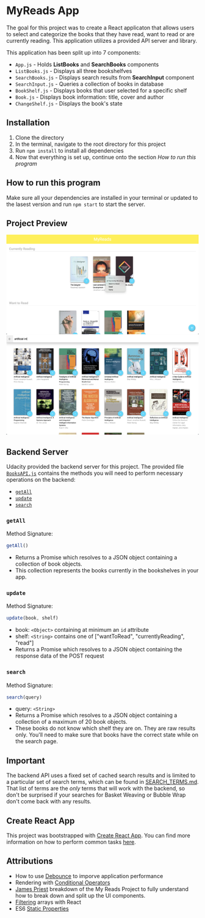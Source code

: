 # MyReads App

The goal for this project was to create a React applicaton that allows users to select and categorize the books that they have read, want to read or are currently reading. This application utilizes a provided API server and library.

This application has been split up into 7 components:

* ```App.js``` - Holds **ListBooks** and **SearchBooks** components
* ```ListBooks.js``` - Displays all three bookshelfves
* ```SearchBooks.js``` - Displays search results from **SearchInput** component
* ```SearchInput.js``` - Queries a collection of books in database
* ```BookShelf.js``` - Displays books that user selected for a specific shelf
* ```Book.js``` - Displays book information: title, cover and author
* ```ChangeShelf.js``` - Displays the book's state

## Installation

1. Clone the directory
2. In the terminal, navigate to the root directory for this project
3. Run ```npm install``` to install all dependencies
4. Now that everything is set up, continue onto the section *How to run this program*

## How to run this program

Make sure all your dependencies are installed in your terminal or updated to the lasest version and run ```npm start``` to start the server.

## Project Preview

![ListBooks Component](/img/ListBooks.png)
![SearchBooks Component](/img/SearchBooks.png)

## Backend Server

Udacity provided the backend server for this project. The provided file [`BooksAPI.js`](src/BooksAPI.js) contains the methods you will need to perform necessary operations on the backend:

* [`getAll`](#getall)
* [`update`](#update)
* [`search`](#search)

### `getAll`

Method Signature:

```js
getAll()
```

* Returns a Promise which resolves to a JSON object containing a collection of book objects.
* This collection represents the books currently in the bookshelves in your app.

### `update`

Method Signature:

```js
update(book, shelf)
```

* book: `<Object>` containing at minimum an `id` attribute
* shelf: `<String>` contains one of ["wantToRead", "currentlyReading", "read"]  
* Returns a Promise which resolves to a JSON object containing the response data of the POST request

### `search`

Method Signature:

```js
search(query)
```

* query: `<String>`
* Returns a Promise which resolves to a JSON object containing a collection of a maximum of 20 book objects.
* These books do not know which shelf they are on. They are raw results only. You'll need to make sure that books have the correct state while on the search page.

## Important
The backend API uses a fixed set of cached search results and is limited to a particular set of search terms, which can be found in [SEARCH_TERMS.md](SEARCH_TERMS.md). That list of terms are the _only_ terms that will work with the backend, so don't be surprised if your searches for Basket Weaving or Bubble Wrap don't come back with any results.

## Create React App

This project was bootstrapped with [Create React App](https://github.com/facebookincubator/create-react-app). You can find more information on how to perform common tasks [here](https://github.com/facebookincubator/create-react-app/blob/master/packages/react-scripts/template/README.md).

## Attributions

* How to use [Debounce](https://levelup.gitconnected.com/debounce-in-javascript-improve-your-applications-performance-5b01855e086) to imporve application performance
* Rendering with [Conditional Operators](https://reactjs.org/docs/conditional-rendering.html)
* [James Priest](https://james-priest.github.io/reactnd-project-myreads/) breakdown of the My Reads Project to fully understand how to break down and split up the UI components.
* [Filtering](https://upmostly.com/tutorials/react-filter-filtering-arrays-in-react-with-examples) arrays with React
* ES6 [Static Properties](https://medium.com/@assortedPickle/es6-static-properties-b7fd2a163328)